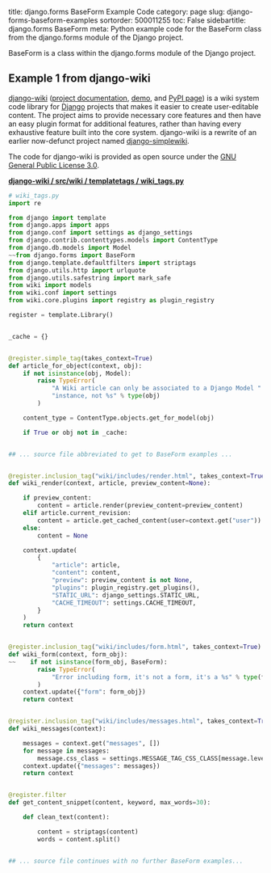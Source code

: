 title: django.forms BaseForm Example Code
category: page
slug: django-forms-baseform-examples
sortorder: 500011255
toc: False
sidebartitle: django.forms BaseForm
meta: Python example code for the BaseForm class from the django.forms module of the Django project.


BaseForm is a class within the django.forms module of the Django project.


## Example 1 from django-wiki
[django-wiki](https://github.com/django-wiki/django-wiki)
([project documentation](https://django-wiki.readthedocs.io/en/master/),
[demo](https://demo.django-wiki.org/),
and [PyPI page](https://pypi.org/project/django-wiki/))
is a wiki system code library for [Django](/django.html)
projects that makes it easier to create user-editable content.
The project aims to provide necessary core features and then
have an easy plugin format for additional features, rather than
having every exhaustive feature built into the core system.
django-wiki is a rewrite of an earlier now-defunct project
named [django-simplewiki](https://code.google.com/p/django-simple-wiki/).

The code for django-wiki is provided as open source under the
[GNU General Public License 3.0](https://github.com/django-wiki/django-wiki/blob/master/COPYING).

[**django-wiki / src/wiki / templatetags / wiki_tags.py**](https://github.com/django-wiki/django-wiki/blob/master/src/wiki/templatetags/wiki_tags.py)

```python
# wiki_tags.py
import re

from django import template
from django.apps import apps
from django.conf import settings as django_settings
from django.contrib.contenttypes.models import ContentType
from django.db.models import Model
~~from django.forms import BaseForm
from django.template.defaultfilters import striptags
from django.utils.http import urlquote
from django.utils.safestring import mark_safe
from wiki import models
from wiki.conf import settings
from wiki.core.plugins import registry as plugin_registry

register = template.Library()


_cache = {}


@register.simple_tag(takes_context=True)
def article_for_object(context, obj):
    if not isinstance(obj, Model):
        raise TypeError(
            "A Wiki article can only be associated to a Django Model "
            "instance, not %s" % type(obj)
        )

    content_type = ContentType.objects.get_for_model(obj)

    if True or obj not in _cache:


## ... source file abbreviated to get to BaseForm examples ...


@register.inclusion_tag("wiki/includes/render.html", takes_context=True)
def wiki_render(context, article, preview_content=None):

    if preview_content:
        content = article.render(preview_content=preview_content)
    elif article.current_revision:
        content = article.get_cached_content(user=context.get("user"))
    else:
        content = None

    context.update(
        {
            "article": article,
            "content": content,
            "preview": preview_content is not None,
            "plugins": plugin_registry.get_plugins(),
            "STATIC_URL": django_settings.STATIC_URL,
            "CACHE_TIMEOUT": settings.CACHE_TIMEOUT,
        }
    )
    return context


@register.inclusion_tag("wiki/includes/form.html", takes_context=True)
def wiki_form(context, form_obj):
~~    if not isinstance(form_obj, BaseForm):
        raise TypeError(
            "Error including form, it's not a form, it's a %s" % type(form_obj)
        )
    context.update({"form": form_obj})
    return context


@register.inclusion_tag("wiki/includes/messages.html", takes_context=True)
def wiki_messages(context):

    messages = context.get("messages", [])
    for message in messages:
        message.css_class = settings.MESSAGE_TAG_CSS_CLASS[message.level]
    context.update({"messages": messages})
    return context


@register.filter
def get_content_snippet(content, keyword, max_words=30):

    def clean_text(content):

        content = striptags(content)
        words = content.split()


## ... source file continues with no further BaseForm examples...

```

